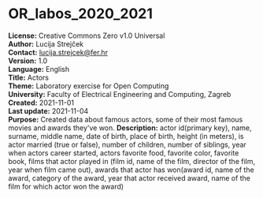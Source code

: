 # OR_labos_2020_2021
**License:** Creative Commons Zero v1.0 Universal<br>
**Author:** Lucija Strejček<br>
**Contact:** lucija.strejcek@fer.hr<br>
**Version:** 1.0<br>
**Language:** English<br>
**Title:** Actors<br>
**Theme:** Laboratory exercise for Open Computing<br>
**University:** Faculty of Electrical Engineering and Computing, Zagreb<br>
**Created:** 2021-11-01<br>
**Last update:** 2021-11-04<br>
**Purpose:** Created data about famous actors, some of their most famous movies and awards they've won.
**Description:** actor id(primary key), name, surname, middle name, date of birth, place of birth, height (in meters), is actor married (true or false), number of children, number of siblings, year when actors career started, actors favorite food, favorite color, favorite book, films that actor played in (film id, name of the film, director of the film, year when film came out), awards that actor has won(award id, name of the award, category of the award, year that actor received award, name of the film for which actor won the award)
